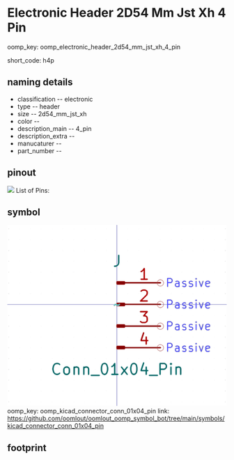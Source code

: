 # Electronic Header 2D54 Mm Jst Xh 4 Pin
oomp_key: oomp_electronic_header_2d54_mm_jst_xh_4_pin  

short_code: h4p
## naming details
* classification -- electronic
* type -- header
* size -- 2d54_mm_jst_xh
* color -- 
* description_main -- 4_pin
* description_extra -- 
* manucaturer -- 
* part_number -- 
## pinout
![](working_pinout_600.png)
List of Pins:

## symbol

![](symbol/0/working/working_600.png)
oomp_key: oomp_kicad_connector_conn_01x04_pin
link: https://github.com/oomlout/oomlout_oomp_symbol_bot/tree/main/symbols/kicad_connector_conn_01x04_pin


## footprint
